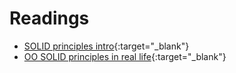 # Readings

* [SOLID principles intro](https://scotch.io/bar-talk/s-o-l-i-d-the-first-five-principles-of-object-oriented-design){:target="_blank"}
* [OO SOLID principles in real life](https://dzone.com/articles/the-solid-principles-in-real-life){:target="_blank"}

